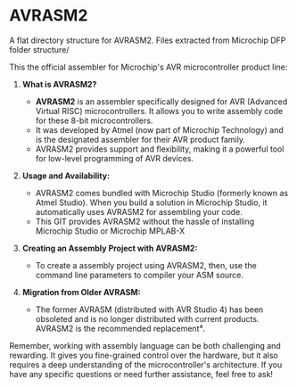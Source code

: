 # AVRASM2
A flat directory structure for AVRASM2. Files extracted from Microchip DFP folder structure/

This the official assembler for Microchip's AVR microcontroller product line:

1. **What is AVRASM2?**
   - **AVRASM2** is an assembler specifically designed for AVR (Advanced Virtual RISC) microcontrollers. It allows you to write assembly code for these 8-bit microcontrollers.
   - It was developed by Atmel (now part of Microchip Technology) and is the designated assembler for their AVR product family.
   - AVRASM2 provides support and flexibility, making it a powerful tool for low-level programming of AVR devices.


2. **Usage and Availability:**
   - AVRASM2 comes bundled with Microchip Studio (formerly known as Atmel Studio). When you build a solution in Microchip Studio, it automatically uses AVRASM2 for assembling your code.
   - This GIT provides AVRASM2 without the hassle of installing Microchip Studio or Microchip MPLAB-X

3. **Creating an Assembly Project with AVRASM2:**
   - To create a assembly project using AVRASM2, then, use the command line parameters to compiler your ASM source.

4. **Migration from Older AVRASM:**
   - The former AVRASM (distributed with AVR Studio 4) has been obsoleted and is no longer distributed with current products. AVRASM2 is the recommended replacement⁴.

Remember, working with assembly language can be both challenging and rewarding. It gives you fine-grained control over the hardware, but it also requires a deep understanding of the microcontroller's architecture. If you have any specific questions or need further assistance, feel free to ask!
